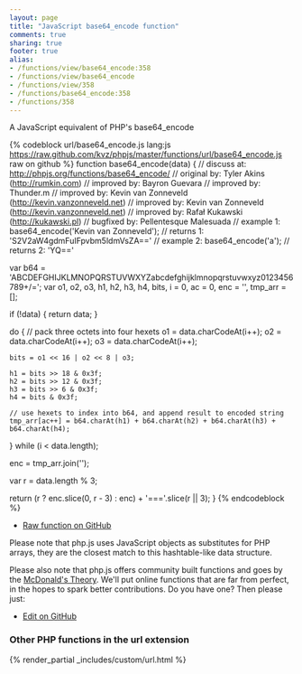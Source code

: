```yaml
---
layout: page
title: "JavaScript base64_encode function"
comments: true
sharing: true
footer: true
alias:
- /functions/view/base64_encode:358
- /functions/view/base64_encode
- /functions/view/358
- /functions/base64_encode:358
- /functions/358
---
```

<!-- Generated by Rakefile:build -->
A JavaScript equivalent of PHP's base64_encode

{% codeblock url/base64_encode.js lang:js https://raw.github.com/kvz/phpjs/master/functions/url/base64_encode.js raw on github %}
function base64_encode(data) {
  //  discuss at: http://phpjs.org/functions/base64_encode/
  // original by: Tyler Akins (http://rumkin.com)
  // improved by: Bayron Guevara
  // improved by: Thunder.m
  // improved by: Kevin van Zonneveld (http://kevin.vanzonneveld.net)
  // improved by: Kevin van Zonneveld (http://kevin.vanzonneveld.net)
  // improved by: Rafał Kukawski (http://kukawski.pl)
  // bugfixed by: Pellentesque Malesuada
  //   example 1: base64_encode('Kevin van Zonneveld');
  //   returns 1: 'S2V2aW4gdmFuIFpvbm5ldmVsZA=='
  //   example 2: base64_encode('a');
  //   returns 2: 'YQ=='

  var b64 = 'ABCDEFGHIJKLMNOPQRSTUVWXYZabcdefghijklmnopqrstuvwxyz0123456789+/=';
  var o1, o2, o3, h1, h2, h3, h4, bits, i = 0,
    ac = 0,
    enc = '',
    tmp_arr = [];

  if (!data) {
    return data;
  }

  do { // pack three octets into four hexets
    o1 = data.charCodeAt(i++);
    o2 = data.charCodeAt(i++);
    o3 = data.charCodeAt(i++);

    bits = o1 << 16 | o2 << 8 | o3;

    h1 = bits >> 18 & 0x3f;
    h2 = bits >> 12 & 0x3f;
    h3 = bits >> 6 & 0x3f;
    h4 = bits & 0x3f;

    // use hexets to index into b64, and append result to encoded string
    tmp_arr[ac++] = b64.charAt(h1) + b64.charAt(h2) + b64.charAt(h3) + b64.charAt(h4);
  } while (i < data.length);

  enc = tmp_arr.join('');

  var r = data.length % 3;

  return (r ? enc.slice(0, r - 3) : enc) + '==='.slice(r || 3);
}
{% endcodeblock %}

 - [Raw function on GitHub](https://github.com/kvz/phpjs/blob/master/functions/url/base64_encode.js)

Please note that php.js uses JavaScript objects as substitutes for PHP arrays, they are 
the closest match to this hashtable-like data structure. 

Please also note that php.js offers community built functions and goes by the 
[McDonald's Theory](https://medium.com/what-i-learned-building/9216e1c9da7d). We'll put online 
functions that are far from perfect, in the hopes to spark better contributions. 
Do you have one? Then please just: 

 - [Edit on GitHub](https://github.com/kvz/phpjs/edit/master/functions/url/base64_encode.js)


### Other PHP functions in the url extension
{% render_partial _includes/custom/url.html %}
